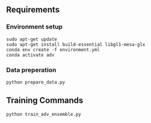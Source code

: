 ## Requirements 
### Environment setup
```
sudo apt-get update
sudo apt-get install build-essential libgl1-mesa-glx
conda env create -f environment.yml
conda activate adv
```
### Data preperation
```
python prepare_data.py
```
## Training Commands
```
python train_adv_ensemble.py
```
